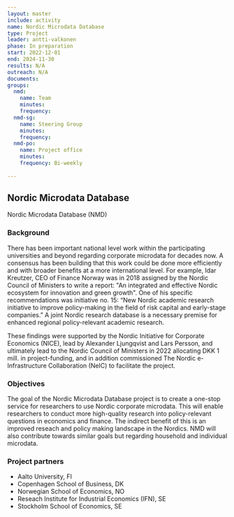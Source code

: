 ```yaml
---
layout: master
include: activity
name: Nordic Microdata Database
type: Project
leader: antti-valkonen
phase: In preparation
start: 2022-12-01
end: 2024-11-30
results: N/A
outreach: N/A
documents:
groups:
  nmd:
    name: Team
    minutes: 
    frequency: 
  nmd-sg:
    name: Steering Group 
    minutes: 
    frequency: 
  nmd-po:
    name: Project office
    minutes:
    frequency: Bi-weekly
     
---
```

## Nordic Microdata Database

 Nordic Microdata Database (NMD)

### Background

There has been important national level work within the participating universities and beyond regarding corporate microdata for decades now. A consensus has been building that this work could be done more efficiently and with broader benefits at a more international level. For example, Idar Kreutzer, CEO of Finance Norway was in 2018 assigned by the Nordic Council of Ministers to write a report: "An integrated and effective Nordic ecosystem for innovation and green growth". One of his specific recommendations was initiative no. 15: “New Nordic academic research initiative to improve policy-making in the field of risk capital and early-stage companies.” A joint Nordic research database is a necessary premise for enhanced regional policy-relevant academic research.

These findings were supported by the Nordic Initiative for Corporate Economics (NICE), lead by Alexander Ljungqvist and Lars Persson, and ultimately lead to the Nordic Council of Ministers in 2022 allocating DKK 1 mill. in project-funding, and in addition commissioned The Nordic e-Infrastructure Collaboration (NeIC) to facilitate the project.


### Objectives

The goal of the Nordic Microdata Database project is to create a one-stop service for researchers to use Nordic corporate microdata. This will enable researchers to conduct more high-quality research into policy-relevant questions in economics and finance. The indirect benefit of this is an improved reseach and policy making landscape in the Nordics. NMD will also contribute towards similar goals but regarding household and individual microdata.

### Project partners

* Aalto University, FI
* Copenhagen School of Business, DK
* Norwegian School of Economics, NO
* Reseach Institute for Industrial Economics (IFN), SE
* Stockholm School of Economics, SE

